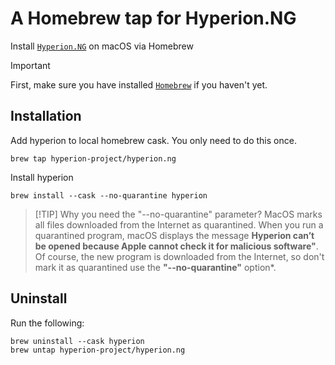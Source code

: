 # A Homebrew tap for Hyperion.NG
Install [`Hyperion.NG`](https://github.com/hyperion-project/hyperion.ng) on macOS via Homebrew

> [!IMPORTANT]  
> First, make sure you have installed [`Homebrew`](https://brew.sh) if you haven't yet.

## Installation

Add hyperion to local homebrew cask. You only need to do this once.
```
brew tap hyperion-project/hyperion.ng
```

Install hyperion
```
brew install --cask --no-quarantine hyperion
```

> [!TIP] Why you need the "--no-quarantine" parameter?
> MacOS marks all files downloaded from the Internet as quarantined. When you run a quarantined program, macOS displays the message **Hyperion can’t be opened because Apple cannot check it for malicious software"**.
> Of course, the new program is downloaded from the Internet, so don't mark it as quarantined use the **"--no-quarantine"** option*.

## Uninstall

Run the following:
```
brew uninstall --cask hyperion
brew untap hyperion-project/hyperion.ng
```

